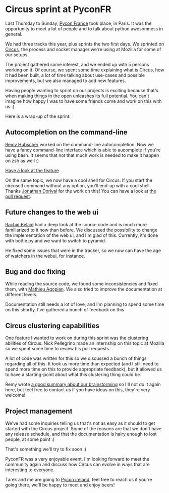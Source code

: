 # Circus sprint at PyconFR

Last Thursday to Sunday, [Pycon France](http://pycon.fr) took place, in
Paris. It was the opportunity to meet a lot of people and to talk about
python awesomness in general.

We had three tracks this year, plus sprints the two first days. We
sprinted on [Circus](http://circus.io), the process and socket manager
we're using at Mozilla for some of our setups.

The project gathered some interest, and we ended up with 5 persons
working on it. Of course, we spent some time explaining what is Circus,
how it had been built, a lot of time talking about use-cases and
possible improvements, but we also managed to add new features.

Having people wanting to sprint on our projects is exciting because
that's when making things in the open unleashes its full potential. You
can't imagine how happy I was to have some friends come and work on this
with us :)

Here is a wrap-up of the sprint:

## Autocompletion on the command-line

[Remy Hubscher](http://natim.ionyse.com) worked on the command-line
autocompletion. Now we have a fancy command-line interface which is able
to aucomplete if you're using bash. It seems that not that much work is
needed to make it happen on zsh as well :)

[Have a look at the
feature](https://github.com/mozilla-services/circus/blob/master/extras/circusctl_bash_completion)

On the same topic, we now have a cool shell for Circus. If you start the
circusctl command without any option, you'll end-up with a cool shell.
Thanks [Jonathan Dorival](https://github.com/jojax) for the work on
this\! You can have a look at [the pull
request](https://github.com/mozilla-services/circus/pull/268).

## Future changes to the web ui

[Rachid Belaid](https://twitter.com/rachbelaid) had a deep look at the
source code and is much more familiarized to it now than before. We
discussed the possibility to change the implementation of the web ui,
and I'm glad of this. Currently, it's done with bottle.py and we want to
switch to pyramid.

He fixed some issues that were in the tracker, so we now can have the
age of watchers in the webui, for instance.

## Bug and doc fixing

While reading the source code, we found some inconsistencies and fixed
them, with [Mathieu Agopian](http://mathieu.agopian.info/). We also
tried to improve the documentation at different levels.

Documentation still needs a lot of love, and I'm planning to spend some
time on this shortly. I've gathered a bunch of feedback on this

## Circus clustering capabilities

One feature I wanted to work on during this sprint was the clustering
abilities of Circus. Nick Pellegrino made an internship on this topic at
Mozilla so we spent some time to review his pull requests.

A lot of code was written for this so we discussed a bunch of things
regarding all of this. It took us more time than expected (and I still
need to spend more time on this to provide appropriate feedback), but it
allowed us to have a starting-point about what this clustering thing
could be.

Remy wrote [a good summary about our
brainstorming](http://tech.novapost.fr/circus-clustering-management-en.html)
so I'll not do it again here, but feel free to contact us if you have
ideas on this, they're very welcome\!

## Project management

We've had some inquiries telling us that's not as easy as it should to
get started with the Circus project. Some of the reasons are that we
don't have any release schedule, and that the documentation is hairy
enough to lost people, at some point :)

That's something we'll try to fix soon :)

PyconFR was a very enjoyable event. I'm looking forward to meet the
community again and discuss how Circus can evolve in ways that are
interesting to everyone.

Tarek and me are going to [Pycon ireland](http://python.ie/pycon/2012/),
feel free to reach us if you're going there, we'll be happy to meet and
enjoy beers\!
